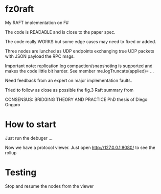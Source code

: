 # fz0raft
My RAFT implementation on F#

The code is READABLE and is close to the paper spec.

The code really WORKS but some edge cases may need to fixed or added.

Three nodes are lunched as UDP endpoints exchanging true UDP packets with JSON payload the RPC msgs.

Important note: replication log compaction/snapshoting is supported and makes the code little bit harder.
See member me.logTruncate(applied)= ...

Need feedback from an expert on major implementation faults.

Tried to follow as close as possible the fig.3 Raft summary from

CONSENSUS: BRIDGING THEORY AND PRACTICE  PhD thesis of Diego Ongaro

# How to start
Just run the debuger ...

Now we have a protocol viewer. Just open http://127.0.0.1:8080/ to see the rollup

# Testing
Stop and resume the nodes from the viewer